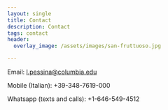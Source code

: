 ```yaml
---
layout: single
title: Contact
description: Contact
tags: contact
header: 
  overlay_image: /assets/images/san-fruttuoso.jpg

---
```


Email: l.pessina@columbia.edu

Mobile (Italian): +39-348-7619-000

Whatsapp (texts and calls): +1-646-549-4512